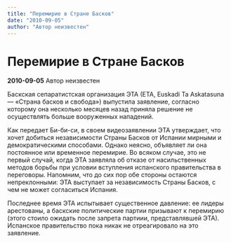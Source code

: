 ```yaml
---
title: "Перемирие в Стране Басков"
date: "2010-09-05"
author: "Автор неизвестен"
---
```


# Перемирие в Стране Басков

**2010-09-05** Автор неизвестен

Баскская сепаратистская организация ЭТА (ЕТА, Euskadi Ta Askatasuna — «Страна басков и свобода») выпустила заявление, согласно которому она несколько месяцев назад приняла решение не осуществлять больше вооруженных нападений.

Как передает Би-би-си, в своем видеозаявлении ЭТА утверждает, что хочет добиться независимости Страны Басков от Испании мирными и демократическими способами. Однако неясно, объявляет ли она постоянное или временное перемирие. Во всяком случае, это не первый случай, когда ЭТА заявляла об отказе от насильственных методов борьбы при условии вступления испанского правительства в переговоры. Напомним, что до сих пор обе стороны остаются непреклонными: ЭТА выступает за независимость Страны Басков, с чем не может согласиться Испания.

Последнее время ЭТА испытывает существенное давление: ее лидеры арестованы, а баскские политические партии призывают к перемирию (этого стоило ожидать после запрета партиии, представлявшей ЭТА). Испанское правительство пока никак не отреагировало на это заявление.
